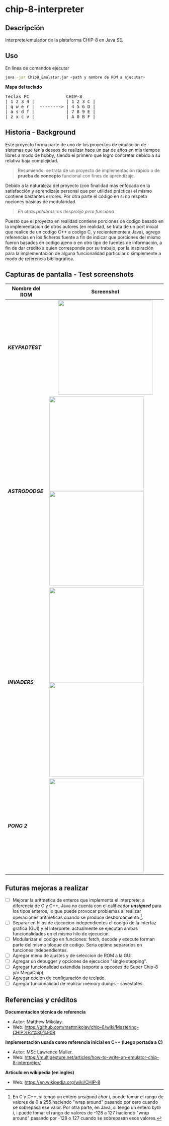 # chip-8-interpreter

## Descripción
Interprete/emulador de la plataforma CHIP-8 en Java SE.

## Uso
En linea de comandos ejecutar

```bash
java -jar Chip8_Emulator.jar <path y nombre de ROM a ejecutar>
```

**Mapa del teclado**

<pre>
Teclas PC              CHIP-8
| 1 2 3 4 |            | 1 2 3 C |
| q w e r |  --------> | 4 5 6 D |
| a s d f |            | 7 8 9 E |
| z x c v |            | A 0 B F |
</pre>


## Historia - Background

Este proyecto forma parte de uno de los proyectos de emulación de sistemas que tenía deseos de realizar hace un par de años en mis tiempos libres a modo de hobby, siendo el primero que logro concretar debido a su relativa baja complejidad.

> Resumiendo, se trata de un proyecto de implementación rápido o de **prueba de concepto** funcional con fines de aprendizaje.

Debido a la naturaleza del proyecto (con finalidad más enfocada en la satisfacción y aprendizaje personal que por utilidad práctica) el mismo contiene bastantes errores. Por otra parte el código en si no respeta nociones básicas de modularidad.

> *En otras palabras, es desprolijo pero funciona*

Puesto que el proyecto en realidad contiene porciones de codigo basado en la implementacion de otros autores (en realidad, se trata de un port inicial que realice de un codigo C++ a codigo C, y recientemente a Java), agrego referencias en los ficheros fuente a fin de indicar que porciones del mismo fueron basados en codigo ajeno o en otro tipo de fuentes de información, a fin de dar crédito a quien corresponde por su trabajo, por la inspiración para la implementación de alguna funcionalidad particular o simplemente a modo de referencia bibliográfica.

## Capturas de pantalla - Test screenshots

| Nombre del ROM | Screenshot | 
| --------- | --------- | 
| ***KEYPADTEST*** | <center><img width="300" src="https://user-images.githubusercontent.com/43502194/161349778-ddd85838-9c45-4866-8fbe-c49a33f1e222.png"/></center> | 
| ***ASTRODODGE*** |  <img width="300" src="https://user-images.githubusercontent.com/43502194/161350046-d86b71fa-b9bb-4573-939b-ffcdddcd1e49.png"/> <img width="300" src="https://user-images.githubusercontent.com/43502194/161350111-6238274d-3b8d-4eac-8c07-b91344575fbb.png"/> | 
| ***INVADERS*** | <img width="300" src="https://user-images.githubusercontent.com/43502194/161355049-a0959980-fdd3-4306-840b-37c824d91e1a.png"/> <img width="300" src="https://user-images.githubusercontent.com/43502194/161355220-ea7ae39f-7651-4e37-997e-9c06b9a01a0b.png"/>|
| ***PONG 2*** | <img width="300" src="https://user-images.githubusercontent.com/43502194/161355595-52f37b41-c596-4fac-bda7-995f3643236e.png"/>|

## Futuras mejoras a realizar

- [ ] Mejorar la aritmetica de enteros que implementa el interprete: a diferencia de C y C++, Java no cuenta con el calificador ***unsigned*** para los tipos enteros, lo que puede provocar problemas al realizar operaciones aritmeticas cuando se produce desbordamiento.[^1].
- [ ] Separar en hilos de ejecucion independientes el codigo de la interfaz grafica (GUI) y el interprete: actualmente se ejecutan ambas funcionalidades en el mismo hilo de ejecucion.
- [ ] Modularizar el codigo en funciones: fetch, decode y execute forman parte del mismo bloque de codigo. Seria optimo separarlos en funciones independientes.
- [ ] Agregar menu de ajustes y de seleccion de ROM a la GUI.
- [ ] Agregar un debugger y opciones de ejecucion "single stepping".
- [ ] Agregar funcionalidad extendida (soporte a opcodes de Super Chip-8 y/o MegaChip).
- [ ] Agregar opcion de configuración de teclado.
- [ ] Agregar funcionalidad de realizar memory dumps - savestates.

## Referencias y créditos
**Documentacion técnica de referencia**
* Autor: Matthew Mikolay.
* Web: https://github.com/mattmikolay/chip-8/wiki/Mastering-CHIP%E2%80%908

**Implementación usada como referencia inicial en C++ (luego portada a C)**
* Autor: MSc Lawrence Muller.
* Web: https://multigesture.net/articles/how-to-write-an-emulator-chip-8-interpreter/

**Artículo en wikipedia (en inglés)**
* Web: https://en.wikipedia.org/wiki/CHIP-8


[^1]: En C y C++, si tengo un entero *unsigned char i*, puede tomar el rango de valores de 0 a 255 haciendo "wrap around" pasando por cero cuando se sobrepasa ese valor. Por otra parte, en Java, si tengo un entero *byte i*, i puede tomar el rango de valores de -128 a 127 haciendo "wrap around" pasando por -128 o 127 cuando se sobrepasan esos valores.
